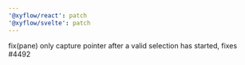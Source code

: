 ```yaml
---
'@xyflow/react': patch
'@xyflow/svelte': patch
---
```


fix(pane) only capture pointer after a valid selection has started, fixes #4492
